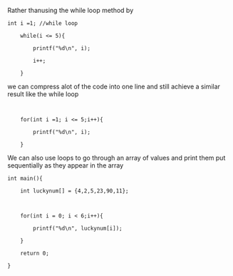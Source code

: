 Rather thanusing the while loop method by 
```
int i =1; //while loop

    while(i <= 5){

        printf("%d\n", i);

        i++;

    }
```
we can compress alot of the code into one line and still achieve a similar result like the while loop
```
  

    for(int i =1; i <= 5;i++){

        printf("%d\n", i);

    }
```
We can also use loops to go through an array of values and print them put sequentially as they appear in the array

```
int main(){

    int luckynum[] = {4,2,5,23,90,11};

  

    for(int i = 0; i < 6;i++){

        printf("%d\n", luckynum[i]);

    }

    return 0;

}
```
